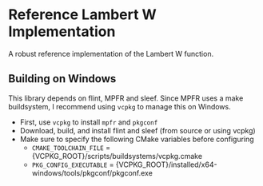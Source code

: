 # Reference Lambert W Implementation
A robust reference implementation of the Lambert W function.

## Building on Windows
This library depends on flint, MPFR and sleef. Since MPFR uses a make buildsystem, I recommend using `vcpkg` to manage this on Windows.

- First, use `vcpkg` to install `mpfr` and `pkgconf`
- Download, build, and install flint and sleef (from source or using vcpkg)
- Make sure to specify the following CMake variables before configuring
	- `CMAKE_TOOLCHAIN_FILE` = \{VCPKG_ROOT\}/scripts/buildsystems/vcpkg.cmake
	- `PKG_CONFIG_EXECUTABLE` = \{VCPKG_ROOT\}/installed/x64-windows/tools/pkgconf/pkgconf.exe